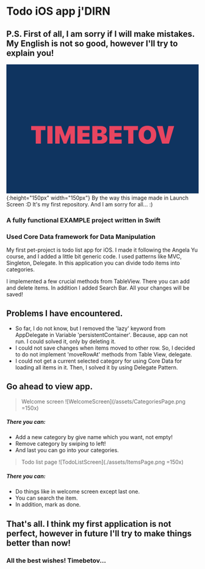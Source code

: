 # Todo iOS app j'DIRN

## P.S. First of all, I am sorry if I will make mistakes. My English is not so good, however I'll try to explain you!
![LaunchScreen](./assets/LaunchScreen.png){:height="150px" width="150px"}
By the way this image made in Launch Screen :D
It's my first repository. And I am sorry for all... :)

### A fully functional EXAMPLE project written in Swift

### Used Core Data framework for Data Manipulation

My first pet-project is todo list app for iOS. I made it following the Angela Yu course, and I added a little bit generic code. I used patterns like MVC, Singleton, Delegate. In this application you can divide todo items into categories.

I implemented a few crucial methods from TableView. There you can add and delete items. In addition I added Search Bar. All your changes will be saved!
 

 ## Problems I have encountered.

 * So far, I do not know, but I removed the 'lazy' keyword from AppDelegate in Variable 'persistentContainer'. Because, app can not run. I could solved it, only by deleting it.
 * I could not save changes when items moved to other row. So, I decided to do not implement 'moveRowAt' methods from Table View, delegate.
 * I could not get a current selected category for using Core Data for loading all items in it. Then, I solved it by using Delegate Pattern.

 ## Go ahead to view app.
> Welcome screen
 ![WelcomeScreen](/assets/CategoriesPage.png =150x)
 ##### There you can:
* Add a new category by give name which you want, not empty!
* Remove category by swiping to left!
* And last you can go into your categories.

> Todo list page
![TodoListScreen](./assets/ItemsPage.png =150x)
##### There you can:
* Do things like in welcome screen except last one.
* You can search the item.
* In addition, mark as done.

## That's all. I think my first application is not perfect, however in future I'll try to make things better than now!
### All the best wishes! Timebetov...